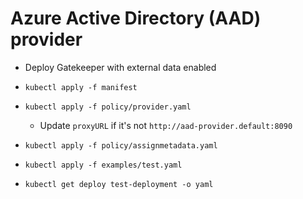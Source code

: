 # Azure Active Directory (AAD) provider

- Deploy Gatekeeper with external data enabled

- `kubectl apply -f manifest`

- `kubectl apply -f policy/provider.yaml`
  - Update `proxyURL` if it's not `http://aad-provider.default:8090`

- `kubectl apply -f policy/assignmetadata.yaml`

- `kubectl apply -f examples/test.yaml`

- `kubectl get deploy test-deployment -o yaml`
